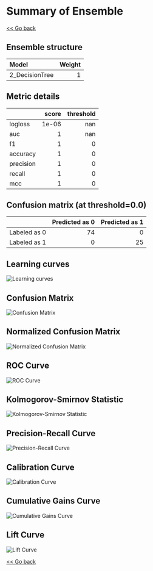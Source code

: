 # Summary of Ensemble

[<< Go back](../README.md)


## Ensemble structure
| Model          |   Weight |
|:---------------|---------:|
| 2_DecisionTree |        1 |

## Metric details
|           |   score |   threshold |
|:----------|--------:|------------:|
| logloss   |   1e-06 |         nan |
| auc       |   1     |         nan |
| f1        |   1     |           0 |
| accuracy  |   1     |           0 |
| precision |   1     |           0 |
| recall    |   1     |           0 |
| mcc       |   1     |           0 |


## Confusion matrix (at threshold=0.0)
|              |   Predicted as 0 |   Predicted as 1 |
|:-------------|-----------------:|-----------------:|
| Labeled as 0 |               74 |                0 |
| Labeled as 1 |                0 |               25 |

## Learning curves
![Learning curves](learning_curves.png)
## Confusion Matrix

![Confusion Matrix](confusion_matrix.png)


## Normalized Confusion Matrix

![Normalized Confusion Matrix](confusion_matrix_normalized.png)


## ROC Curve

![ROC Curve](roc_curve.png)


## Kolmogorov-Smirnov Statistic

![Kolmogorov-Smirnov Statistic](ks_statistic.png)


## Precision-Recall Curve

![Precision-Recall Curve](precision_recall_curve.png)


## Calibration Curve

![Calibration Curve](calibration_curve_curve.png)


## Cumulative Gains Curve

![Cumulative Gains Curve](cumulative_gains_curve.png)


## Lift Curve

![Lift Curve](lift_curve.png)



[<< Go back](../README.md)
